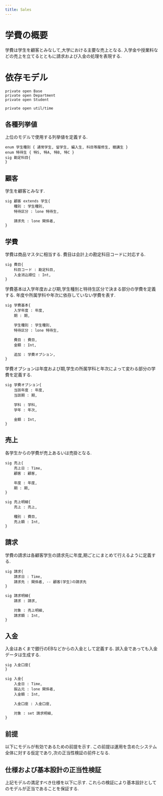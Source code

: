 ```yaml
---
title: Sales
---
```


# 学費の概要

学費は学生を顧客とみなして,大学における主要な売上となる.
入学金や授業料などの売上を立てるとともに請求および入金の処理を表現する.

# 依存モデル

```alloy
private open Base
private open Department
private open Student

private open util/time
```

## 各種列挙値

上位のモデルで使用する列挙値を定義する.

```alloy
enum 学生種別 { 通常学生, 留学生, 編入生, 科目等履修生, 聴講生 }
enum 特待生 { 特S, 特A, 特B, 特C }
sig 勘定科目{
}
```

## 顧客

学生を顧客とみなす.

```alloy
sig 顧客 extends 学生{
	種別 : 学生種別,
	特待区分 : lone 特待生,

	請求先 : lone 関係者,
}
```

## 学費

学費は商品マスタに相当する.
費目は会計上の勘定科目コードに対応する.

```alloy
sig 費目{
	科目コード : 勘定科目,
	入金消込順位 : Int,
}
```

学費基本は入学年度および期,学生種別と特待生区分で決まる部分の学費を定義する.
年度や所属学科や年次に依存していない学費を表す.

```alloy
sig 学費基本{
	入学年度 : 年度,
	期 : 期,

	学生種別 : 学生種別,
	特待区分 : lone 特待生,

	費目 : 費目,
	金額 : Int,

	追加 : 学費オプション,
}
```

学費オプションは年度および期,学生の所属学科と年次によって変わる部分の学費を定義する.

```alloy
sig 学費オプション{
	当該年度 : 年度,
	当該期 : 期,

	学科 : 学科,
	学年 : 年次,	

	金額 : Int,
}
```

## 売上

各学生からの学費が売上あるいは売掛となる.

```alloy
sig 売上{
	売上日 : Time,
	顧客 : 顧客,

	年度 : 年度,
	期 : 期,
}

sig 売上明細{
	売上 : 売上,

	種別 : 費目,
	売上額 : Int,
}
```

## 請求

学費の請求は各顧客学生の請求先に年度,期ごとにまとめて行えるように定義する.

```alloy
sig 請求{
	請求日 : Time,
	請求先 : 関係者, -- 顧客(学生)の請求先
}

sig 請求明細{
	請求 : 請求,

	対象 : 売上明細,
	請求額 : Int,
}
```

## 入金

入金はあくまで銀行のEBなどからの入金として定義する.
誤入金であっても入金データは生成する.

```alloy
sig 入金口座{
}

sig 入金{
	入金日 : Time,
	振込元 : lone 関係者,
	入金額 : Int,

	入金口座 : 入金口座,

	対象 : set 請求明細,
}
```


## 前提

以下にモデルが有効であるための前提を示す.
この前提は運用を含めたシステム全体に対する仮定であり,次の正当性検証の前件となる.


## 仕様および基本設計の正当性検証

上記モデルの満足すべき仕様を以下に示す.
これらの検証により基本設計としてのモデルが正当であることを保証する.

